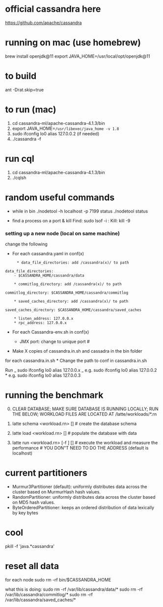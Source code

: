 # official cassandra here

https://github.com/apache/cassandra

# running on mac (use homebrew)

brew install openjdk@11
export JAVA_HOME=/usr/local/opt/openjdk@11

# to build

ant -Drat.skip=true

# to run (mac)

1. cd cassandra-ml/apache-cassandra-4.1.3/bin
2. export JAVA_HOME=`/usr/libexec/java_home -v 1.8`
3. sudo ifconfig lo0 alias 127.0.0.2 (if needed)
4. ./cassandra -f

# run cql

1. cd cassandra-ml/apache-cassandra-4.1.3/bin
2. ./cqlsh

# random useful commands

- while in bin
  ./nodetool -h localhost -p 7199 status
  ./nodetool status

- find a process on a port & kill
  Find:
  sudo lsof -i :<PORT>
  Kill:
  kill -9 <PID>

### setting up a new node (local on same machine)

change the following

- For each cassandra.yaml in conf(x)

        * data_file_directories: add /cassandra(x)/ to path

```
data_file_directories:
    - $CASSANDRA_HOME/cassandra/data
```

        * commitlog_directory: add /cassandra(x)/ to path

```
commitlog_directory: $CASSANDRA_HOME/cassandra/commitlog
```

        * saved_caches_directory: add /cassandra(x)/ to path

```
saved_caches_directory: $CASSANDRA_HOME/cassandra/saved_caches
```

        * listen_address: 127.0.0.x
        * rpc_address: 127.0.0.x

- For each Cassandra-env.sh in conf(x)

  - JMX port: change to unique port #

- Make X copies of cassandra.in.sh and cassadra in the bin folder

for each cassandra.in.sh \* Change the path to conf in cassandra.in.sh

Run
_ sudo ifconfig lo0 alias 127.0.0.x
_ e.g. sudo ifconfig lo0 alias 127.0.0.2 \* e.g. sudo ifconfig lo0 alias 127.0.0.3

# running the benchmark

0. CLEAR DATABASE; MAKE SURE DATABASE IS RUNNING LOCALLY; RUN THE BELOW; WORKLOAD FILES ARE LOCATED AT /latte/workloads/*.rn

1. latte schema <workload.rn> [<node address>] # create the database schema
2. latte load <workload.rn> [<node address>] # populate the database with data
3. latte run <workload.rn> [-f <function>] [<node address>] # execute the workload and measure the performance  # YOU DON"T NEED TO DO THE ADDRESS (default is localhost)

# current partitioners

- Murmur3Partitioner (default): uniformly distributes data across the cluster based on MurmurHash hash values.
- RandomPartitioner: uniformly distributes data across the cluster based on MD5 hash values.
- ByteOrderedPartitioner: keeps an ordered distribution of data lexically by key bytes


# cool
pkill -f 'java.*cassandra'

# reset all data

for each node
sudo rm -rf bin/$CASSANDRA_HOME

what this is doing:
sudo rm -rf /var/lib/cassandra/data/*
sudo rm -rf /var/lib/cassandra/commitlog/*
sudo rm -rf /var/lib/cassandra/saved_caches/*

